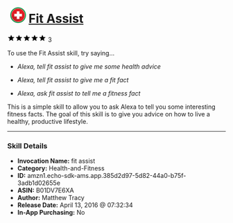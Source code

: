 # &nbsp;<img src="skill_icon" alt="Fit Assist icon" width="36"> [Fit Assist](http://alexa.amazon.com/#skills/amzn1.echo-sdk-ams.app.385d2d97-5d82-44a0-b75f-3adb1d02655e)
![5 stars](../../images/ic_star_black_18dp_1x.png)![5 stars](../../images/ic_star_black_18dp_1x.png)![5 stars](../../images/ic_star_black_18dp_1x.png)![5 stars](../../images/ic_star_black_18dp_1x.png)![5 stars](../../images/ic_star_black_18dp_1x.png) 3

To use the Fit Assist skill, try saying...

* *Alexa, tell fit assist to give me some health advice*

* *Alexa, tell fit assist to give me a fit fact*

* *Alexa, ask fit assist to tell me a fitness fact*

This is a simple skill to allow you to ask Alexa to tell you some interesting fitness facts.  The goal of this skill is to give you advice on how to live a healthy, productive lifestyle.

***

### Skill Details

* **Invocation Name:** fit assist
* **Category:** Health-and-Fitness
* **ID:** amzn1.echo-sdk-ams.app.385d2d97-5d82-44a0-b75f-3adb1d02655e
* **ASIN:** B01DV7E6XA
* **Author:** Matthew Tracy
* **Release Date:** April 13, 2016 @ 07:32:34
* **In-App Purchasing:** No
